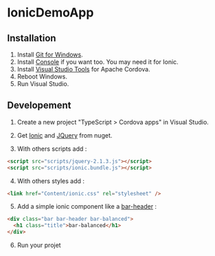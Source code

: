 # IonicDemoApp

## Installation

1) Install [Git for Windows][win-git].
2) Install [Console][win-console] if you want too. You may need it for Ionic.
3) Install [Visual Studio Tools][win-cordova] for Apache Cordova.
4) Reboot Windows.
5) Run Visual Studio.

## Developement

1) Create a new project "TypeScript > Cordova apps" in Visual Studio.

2) Get [Ionic][nuget-ionic] and [JQuery][nuget-jquery] from nuget.

3) With others scripts add :
```html
<script src="scripts/jquery-2.1.3.js"></script>
<script src="scripts/ionic.bundle.js"></script>
```

4) With others styles add :
```html
<link href="Content/ionic.css" rel="stylesheet" />
```

5) Add a simple ionic component like a [bar-header][bar-header] :
```html
<div class="bar bar-header bar-balanced">
  <h1 class="title">bar-balanced</h1>
</div>
```

6) Run your projet

[win-git]: http://git-scm.com/download/win
[win-console]: http://sourceforge.net/projects/console/
[win-cordova]: https://www.visualstudio.com/en-us/cordova-vs.aspx
[nuget-ionic]: https://www.nuget.org/packages/ionic
[nuget-jquery]: https://www.nuget.org/packages/jQuery
[bar-header]: http://ionicframework.com/docs/components/#header
